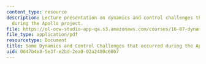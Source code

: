 ```yaml
---
content_type: resource
description: Lecture presentation on dynamics and control challenges that occurred
  during the Apollo project.
file: https://ol-ocw-studio-app-qa.s3.amazonaws.com/courses/16-07-dynamics-fall-2009/0d47b4e85e3fe2bd2ea002a2480c60b7_MIT16_07F09_Lec32.pdf
file_type: application/pdf
resourcetype: Document
title: Some Dynamics and Control Challenges that occurred during the Apollo Project
uid: 0d47b4e8-5e3f-e2bd-2ea0-02a2480c60b7
---
```

